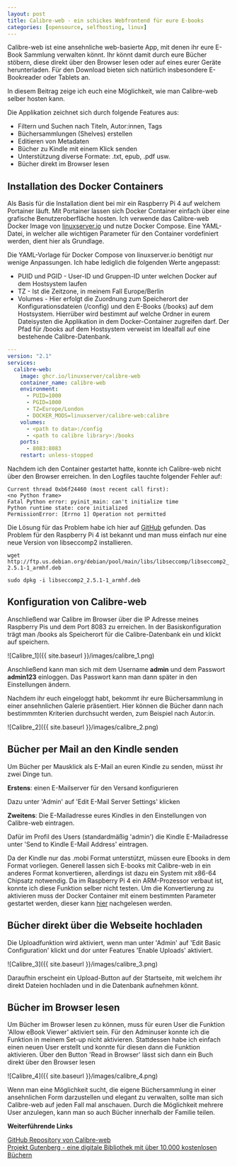 ```yaml
---
layout: post
title: Calibre-web - ein schickes Webfrontend für eure E-books
categories: [opensource, selfhosting, linux]
---
```


Calibre-web ist eine ansehnliche web-basierte App, mit denen ihr eure E-Book Sammlung verwalten könnt. Ihr könnt damit durch eure Bücher stöbern, diese direkt über den Browser lesen oder auf eines eurer Geräte herunterladen. Für den Download bieten sich natürlich insbesondere E-Bookreader oder Tablets an.

In diesem Beitrag zeige ich euch eine Möglichkeit, wie man Calibre-web selber hosten kann. 

Die Applikation zeichnet sich durch folgende Features aus:

* Filtern und Suchen nach Titeln, Autor:innen, Tags
* Büchersammlungen (Shelves) erstellen
* Editieren von Metadaten
* Bücher zu Kindle mit einem Klick senden
* Unterstützung diverse Formate: .txt, epub, .pdf usw.
* Bücher direkt im Browser lesen

## Installation des Docker Containers

Als Basis für die Installation dient bei mir ein Raspberry Pi 4 auf welchem Portainer läuft. Mit Portainer lassen sich Docker Container einfach über eine grafische Benutzeroberfläche hosten. Ich verwende das Calibre-web Docker Image von [linuxserver.io](https://hub.docker.com/r/linuxserver/calibre-web) und nutze Docker Compose. Eine YAML-Datei, in welcher alle wichtigen Parameter für den Container vordefiniert werden, dient hier als Grundlage.

Die YAML-Vorlage für Docker Compose von linuxserver.io benötigt nur wenige Anpassungen.
Ich habe lediglich die folgenden Werte angepasst:

* PUID und PGID - User-ID und Gruppen-ID unter welchen Docker auf dem Hostsystem laufen
* TZ - Ist die Zeitzone, in meinem Fall Europe/Berlin
* Volumes - Hier erfolgt die Zuordnung zum Speicherort der Konfigurationsdateien (/config) und den E-Books (/books) auf dem Hostsystem. Hierrüber wird bestimmt auf welche Ordner in eurem Dateisysten die Applikation in dem Docker-Container zugreifen darf. Der Pfad für /books auf dem Hostsystem verweist im Idealfall auf eine bestehende Calibre-Datenbank.

```yml
---
version: "2.1"
services:
  calibre-web:
    image: ghcr.io/linuxserver/calibre-web
    container_name: calibre-web
    environment:
      - PUID=1000
      - PGID=1000
      - TZ=Europe/London
      - DOCKER_MODS=linuxserver/calibre-web:calibre
    volumes:
      - <path to data>:/config
      - <path to calibre library>:/books
    ports:
      - 8083:8083
    restart: unless-stopped
```

Nachdem ich den Container gestartet hatte, konnte ich Calibre-web nicht über den Browser erreichen. In den Logfiles tauchte folgender Fehler auf:

```
Current thread 0xb6f24460 (most recent call first):
<no Python frame>
Fatal Python error: pyinit_main: can't initialize time
Python runtime state: core initialized
PermissionError: [Errno 1] Operation not permitted
```

Die Lösung für das Problem habe ich hier auf [GitHub](https://github.com/linuxserver/docker-papermerge/issues/4) gefunden. Das Problem für den Raspberry Pi 4 ist bekannt und man muss einfach nur eine neue Version von libseccomp2 installieren.

`wget http://ftp.us.debian.org/debian/pool/main/libs/libseccomp/libseccomp2_2.5.1-1_armhf.deb`

`sudo dpkg -i libseccomp2_2.5.1-1_armhf.deb`

## Konfiguration von Calibre-web

Anschließend war Calibre im Browser über die IP Adresse meines Raspberry Pis und dem Port 8083 zu erreichen. In der Basiskonfiguration trägt man /books als Speicherort für die Calibre-Datenbank ein und klickt auf speichern.

![Calibre_1]({{ site.baseurl }}/images/calibre_1.png)

Anschließend kann man sich mit dem Username **admin** und dem Passwort **admin123** einloggen. Das Passwort kann man dann später in den Einstellungen ändern.

Nachdem ihr euch eingeloggt habt, bekommt ihr eure Büchersammlung in einer ansehnlichen Galerie präsentiert. Hier können die Bücher dann nach bestimmmten Kriterien durchsucht werden, zum Beispiel nach Autor:in. 

![Calibre_2]({{ site.baseurl }}/images/calibre_2.png)


## Bücher per Mail an den Kindle senden

Um Bücher per Mausklick als E-Mail an euren Kindle zu senden, müsst ihr zwei Dinge tun.

**Erstens**: einen E-Mailserver für den Versand konfigurieren 

Dazu unter 'Admin' auf 'Edit E-Mail Server Settings' klicken

**Zweitens**: Die E-Mailadresse eures Kindles in den Einstellungen von Calibre-web eintragen.

Dafür im Profil des Users (standardmäßig 'admin') die Kindle E-Mailadresse unter 'Send to Kindle E-Mail Address' eintragen.

Da der Kindle nur das .mobi Format unterstützt, müssen eure Ebooks in dem Format vorliegen. Generell lassen sich E-books mit Calibre-web in ein anderes Format konvertieren, allerdings ist dazu ein System mit x86-64 Chipsatz notwendig. Da im Raspberry Pi 4 ein ARM-Prozessor verbaut ist, konnte ich diese Funktion selber nicht testen. Um die Konvertierung zu aktivieren muss der Docker Container mit einem bestimmten Parameter gestartet werden, dieser kann [hier](https://github.com/linuxserver/docker-calibre-web/blob/master/README.md#parameters) nachgelesen werden.


## Bücher direkt über die Webseite hochladen

Die Uploadfunktion wird aktiviert, wenn man unter 'Admin' auf 'Edit Basic Configuration' klickt und dor unter Features 'Enable Uploads' aktiviert.

![Calibre_3]({{ site.baseurl }}/images/calibre_3.png)

Daraufhin erscheint ein Upload-Button auf der Startseite, mit welchem ihr direkt Dateien hochladen und in die Datenbank aufnehmen könnt.

## Bücher im Browser lesen

Um Bücher im Browser lesen zu können, muss für euren User die Funktion 'Allow eBook Viewer' aktiviert sein. Für den Adminuser konnte ich die Funktion in meinem Set-up nicht aktivieren. Stattdessen habe ich einfach einen neuen User erstellt und konnte für diesen dann die Funktion aktivieren. Über den Button 'Read in Browser' lässt sich dann ein Buch direkt über den Browser lesen

![Calibre_4]({{ site.baseurl }}/images/calibre_4.png)

Wenn man eine Möglichkeit sucht, die eigene Büchersammlung in einer ansehnlichen Form darzustellen und elegant zu verwalten, sollte man sich Calibre-web auf jeden Fall mal anschauen. Durch die Möglichkeit mehrere User anzulegen, kann man so auch Bücher innerhalb der Familie teilen.


**Weiterführende Links**


[GitHub Repository von Calibre-web](https://github.com/janeczku/calibre-web)  
[Projekt Gutenberg - eine digitale Bibliothek mit über 10.000 kostenlosen Büchern](https://www.projekt-gutenberg.org/)

